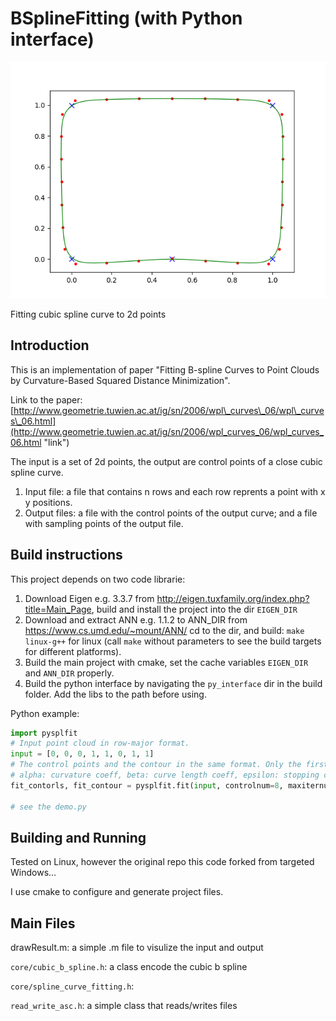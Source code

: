 BSplineFitting (with Python interface)
==============

![Fitting a curve to 5 points.](/SplineFitting/demo.png)

Fitting cubic spline curve to 2d points

## Introduction ##

This is an implementation of paper "Fitting B-spline Curves to Point Clouds
by Curvature-Based Squared Distance Minimization".

Link to the paper: [http://www.geometrie.tuwien.ac.at/ig/sn/2006/wpl\_curves\_06/wpl\_curves\_06.html](http://www.geometrie.tuwien.ac.at/ig/sn/2006/wpl_curves_06/wpl_curves_06.html "link")

The input is a set of 2d points, the output are control points of a close cubic spline curve.

1. Input file: a file that contains n rows and each row reprents a point with x y positions.
2. Output files: a file with the control points of the output curve; and a file with sampling points of the output file. 

## Build instructions ##

This project depends on two code librarie:

1. Download Eigen e.g. 3.3.7 from http://eigen.tuxfamily.org/index.php?title=Main_Page, build and install the project into the dir ```EIGEN_DIR```
2. Download and extract ANN e.g. 1.1.2 to ANN_DIR from https://www.cs.umd.edu/~mount/ANN/
cd to the dir, and build: ```make linux-g++``` for linux (call ```make``` without parameters to see the build targets for different platforms).
3. Build the main project with cmake, set the cache variables ```EIGEN_DIR``` and ```ANN_DIR``` properly.
4. Build the python interface by navigating the ```py_interface``` dir in the build folder. Add the libs to the path before using.

Python example:

```python
import pysplfit
# Input point cloud in row-major format.
input = [0, 0, 0, 1, 1, 0, 1, 1]
# The control points and the contour in the same format. Only the first parameter is mandatory.
# alpha: curvature coeff, beta: curve length coeff, epsilon: stopping condition
fit_contorls, fit_contour = pysplfit.fit(input, controlnum=8, maxiternum=5, alpha=0.0025, gama=0.006, epsilon=0.002)

# see the demo.py
```

## Building and Running ##
Tested on Linux, however the original repo this code forked from targeted Windows...

I use cmake to configure and generate project files.

## Main Files ##
drawResult.m: a simple .m file to visulize the input and output

```core/cubic_b_spline.h```: a class encode the cubic b spline

```core/spline_curve_fitting.h```: 

```read_write_asc.h```: a simple class that reads/writes files


